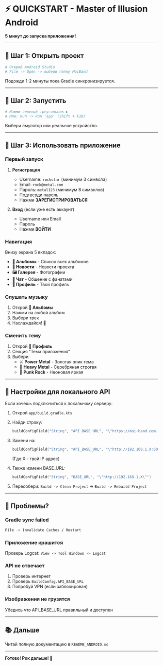 # ⚡ QUICKSTART - Master of Illusion Android

**5 минут до запуска приложения!**

---

## 🚀 Шаг 1: Открыть проект

```bash
# Открой Android Studio
# File -> Open -> выбери папку MoiBand
```

Подожди 1-2 минуты пока Gradle синхронизируется.

---

## 🚀 Шаг 2: Запустить

```bash
# Нажми зеленый треугольник ▶️
# Или: Run -> Run 'app' (Shift + F10)
```

Выбери эмулятор или реальное устройство.

---

## 🎸 Шаг 3: Использовать приложение

### Первый запуск

1. **Регистрация**
   - Username: `rockstar` (минимум 3 символа)
   - Email: `rock@metal.com`
   - Пароль: `metal123` (минимум 8 символов)
   - Подтверди пароль
   - Нажми **ЗАРЕГИСТРИРОВАТЬСЯ**

2. **Вход** (если уже есть аккаунт)
   - Username или Email
   - Пароль
   - Нажми **ВОЙТИ**

### Навигация

Внизу экрана 5 вкладок:

- **📀 Альбомы** - Список всех альбомов
- **📰 Новости** - Новости проекта
- **🖼️ Галерея** - Фотографии
- **💬 Чат** - Общение с фанатами
- **👤 Профиль** - Твой профиль

### Слушать музыку

1. Открой **📀 Альбомы**
2. Нажми на любой альбом
3. Выбери трек
4. Наслаждайся! 🎵

### Сменить тему

1. Открой **👤 Профиль**
2. Секция "Тема приложения"
3. Выбери:
   - ⚔️ **Power Metal** - Золотая эпик тема
   - 🤘 **Heavy Metal** - Серебряная строгая
   - 🎸 **Punk Rock** - Неоновая яркая

---

## 🔧 Настройки для локального API

Если хочешь подключиться к локальному серверу:

1. Открой `app/build.gradle.kts`
2. Найди строку:
   ```kotlin
   buildConfigField("String", "API_BASE_URL", "\"https://moi-band.com.ua/api/v1\"")
   ```
3. Замени на:
   ```kotlin
   buildConfigField("String", "API_BASE_URL", "\"http://192.168.1.X:80/api/v1\"")
   ```
   (Где X - твой IP адрес)

4. Также измени BASE_URL:
   ```kotlin
   buildConfigField("String", "BASE_URL", "\"http://192.168.1.X\"")
   ```

5. Пересобери: `Build -> Clean Project` -> `Build -> Rebuild Project`

---

## 🐛 Проблемы?

### Gradle sync failed
```bash
File -> Invalidate Caches / Restart
```

### Приложение крашится
Проверь Logcat: `View -> Tool Windows -> Logcat`

### API не отвечает
1. Проверь интернет
2. Проверь `BuildConfig.API_BASE_URL`
3. Попробуй VPN (если заблокирован)

### Изображения не грузятся
Убедись что API_BASE_URL правильный и доступен

---

## 📚 Дальше

Читай полную документацию в `README_ANDROID.md`

---

**Готово! Рок дальше! 🤘**
